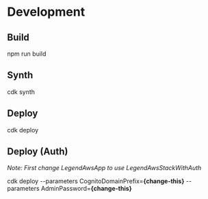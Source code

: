 # Development

## Build
npm run build

## Synth
cdk synth

## Deploy
cdk deploy

## Deploy (Auth)
*Note: First change LegendAwsApp to use LegendAwsStackWithAuth*

cdk deploy --parameters CognitoDomainPrefix=**{change-this}** --parameters AdminPassword=**{change-this}**